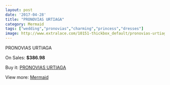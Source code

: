 ```yaml
---
layout: post
date: '2017-04-28'
title: "PRONOVIAS URTIAGA"
category: Mermaid
tags: ["wedding","pronovias","charming","princess","dresses"]
image: http://www.extralace.com/10151-thickbox_default/pronovias-urtiaga.jpg
---
```

PRONOVIAS URTIAGA

On Sales: **$386.98**
<a href="https://www.extralace.com/mermaid/4790-pronovias-urtiaga.html"><amp-img layout="responsive" width="600" height="600" src="//www.extralace.com/10151-thickbox_default/pronovias-urtiaga.jpg" alt="PRONOVIAS URTIAGA 0" /></a>
<a href="https://www.extralace.com/mermaid/4790-pronovias-urtiaga.html"><amp-img layout="responsive" width="600" height="600" src="//www.extralace.com/10152-thickbox_default/pronovias-urtiaga.jpg" alt="PRONOVIAS URTIAGA 1" /></a>

Buy it: [PRONOVIAS URTIAGA](https://www.extralace.com/mermaid/4790-pronovias-urtiaga.html "PRONOVIAS URTIAGA")

View more: [Mermaid](https://www.extralace.com/5-mermaid "Mermaid")